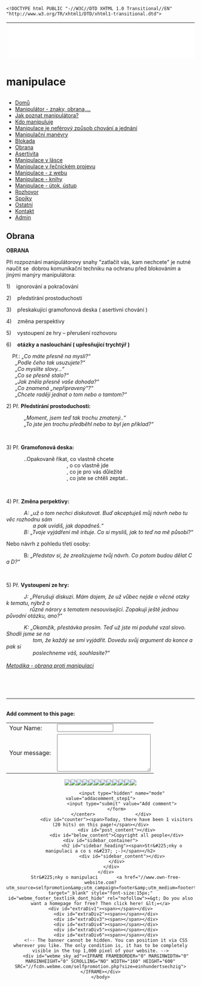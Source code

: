 
    <!DOCTYPE html PUBLIC "-//W3C//DTD XHTML 1.0 Transitional//EN" "http://www.w3.org/TR/xhtml1/DTD/xhtml1-transitional.dtd">
<html xmlns="http://www.w3.org/1999/xhtml" xml:lang="en" lang="en">
	<head>
        <!-- The banner cannot be hidden. You can position it via CSS wherever you like. The only condition is, it has to be completely visible in the top 1,000 pixel of your website. -->
        <style type="text/css">
            <!--
                #webme_sky_ad {
                    position: absolute;
                    right: 5px;
                    top: 0px;
                    z-index: 1000000000000000000; 
                }
                #webme_footer_textlink_dont_hide {
z-index: 10000;
color: white;
background-color: black;
}            //-->
        </style>    
		<meta http-equiv="Content-Type" content="text/html; charset=iso-8859-15" />
		        <script type="text/javascript">
        var dateTimeOffset = new Date().getTimezoneOffset();
        
        (function () {
            var onload = function () {
                var elementArray = [];
                
                if (document.getElementsByClassName) {
                    elementArray = document.getElementsByClassName("localtime");
                } else {
                    var re = new RegExp('(^| )localtime( |$)');
                    var els = document.getElementsByTagName("*");
                    for (var i=0,j=els.length; i<j; i++) {
                        if (re.test(els[i].className))
                            elementArray.push(els[i]);
                    }
                }
                
                for (var i = 0; i < elementArray.length; i++) {    
                    var timeLocal = new Date(parseInt(elementArray[i].getAttribute("data-timestamp")));
                    var hour = timeLocal.getHours();
                    var ap = "am";
                    if (hour > 11) {
                        ap = "pm";
                    }
                    else if (hour > 12) {
                        hour = hour - 12;
                    }
                    
                    var string = elementArray[i].getAttribute("data-template");
                    string = string.replace("[Y]", timeLocal.getFullYear());
                    string = string.replace("[m]", ('0' + (timeLocal.getMonth() + 1)).slice(-2));
                    string = string.replace("[d]", ('0' + timeLocal.getDate()).slice(-2));
                    string = string.replace("[H]", ('0' + timeLocal.getHours()).slice(-2));
                    string = string.replace("[g]", ('0' + hour).slice(-2));
                    string = string.replace("[i]", ('0' + timeLocal.getMinutes()).slice(-2));
                    string = string.replace("[s]", ('0' + timeLocal.getSeconds()).slice(-2));
                    string = string.replace("[a]", ap);
                    elementArray[i].childNodes[0].nodeValue = string;
                }
            };
            
            if (window.addEventListener)
                window.addEventListener("DOMContentLoaded", onload);
            else if (window.attachEvent)
                window.attachEvent("onload", onload);
        })();
        </script><link rel="canonical" href="https://manipulace.page.tl/Obrana.htm" />
<link href="https://wtheme.webme.com/img/main/ios_icons/apple-touch-icon.png" rel="apple-touch-icon" />
<link href="https://wtheme.webme.com/img/main/ios_icons/apple-touch-icon-76x76.png" rel="apple-touch-icon" sizes="76x76" />
<link href="https://wtheme.webme.com/img/main/ios_icons/apple-touch-icon-120x120.png" rel="apple-touch-icon" sizes="120x120" />
<link href="https://wtheme.webme.com/img/main/ios_icons/apple-touch-icon-152x152.png" rel="apple-touch-icon" sizes="152x152" />
<meta property="og:title" content="manipulace - Obrana" />
<meta property="og:image" content="https://theme.webme.com/designs/css-only/screen.jpg" />
<script type="text/javascript">
  var _gaq = _gaq || [];
  _gaq.push(['_setAccount', 'UA-48793753-2']);
  _gaq.push(['_setCustomVar',
      1,
      'package',
      'free',
      3
   ]);
_gaq.push(['_setCustomVar',
      2,
      'design',
      'css-only',
      3
   ]);
_gaq.push(['_setCustomVar',
      3,
      'module',
      'false',
      3
   ]);
_gaq.push(['_setCustomVar',
      4,
      'afa',
      'unchecked',
      3
   ]);
_gaq.push(['_setCustomVar',
      5,
      'll',
      '2M',
      3
   ]);

  _gaq.push (['_gat._anonymizeIp']);
  _gaq.push(['_setDomainName', 'page.tl']);  
  _gaq.push(['_setAllowLinker', true]);  
  _gaq.push(['_trackPageLoadTime']);
  _gaq.push(['_trackPageview']);
  (function() {
    var ga = document.createElement('script'); ga.type = 'text/javascript'; ga.async = true;
    ga.src = ('https:' == document.location.protocol ? 'https://ssl' : 'http://www') + '.google-analytics.com/ga.js';
    var s = document.getElementsByTagName('script')[0]; s.parentNode.insertBefore(ga, s);
  })();

</script>
		<title>manipulace - Obrana</title>
			</head>
	<body id="hpb_cssonly">
		                    <style type="text/css">
            #ad-1679 br {
                            display: none;
                    }
                    </style>
                    <table height="102" id="ad-1679">
                        <tr>
                            <td height="102">
                                <IFRAME FRAMEBORDER="0" MARGINWIDTH="0" MARGINHEIGHT="0" SCROLLING="NO" WIDTH="728" HEIGHT="90" SRC="//fcdn.webme.com/selfpromotion.php?size=siebenhundertachtundzwanzig"></IFRAME>
                            </td>
                        </tr>
                    </table>
		<div id="container">
			<div id="header_container">
				<div id="pre_header"></div>
				<div class="header"><h1 id="header"><span>manipulace</span></h1></div>
				<div id="post_header"></div>
			</div>
			<div id="nav_container">
			<h2 id="nav_heading"><span><!-- <img src="https://thumb.ibb.co/h4dGxk/aum_design_thing_by_cellardoor13.jpg" alt="logo" /> --></span></h2>
				<ul id="nav">
<li class="nav_element" id="nav_Dom">
<a href="/Dom%26%23367%3B.htm" class="menu">Dom&#367;</a></li>
<li class="nav_element" id="nav_Manipultorznakyobrana">
<a href="/Manipul%E1tor-_-znaky%2C-obrana%2C-.--.--.-.htm" class="menu">Manipul&#225;tor - znaky, obrana,...</a></li>
<li class="nav_element" id="nav_Jakpoznatmanipultora">
<a href="/Jak-poznat-manipul%E1tora-f-.htm" class="menu">Jak poznat manipul&#225;tora?</a></li>
<li class="nav_element" id="nav_Kdomanipuluje">
<a href="/Kdo-manipuluje.htm" class="menu">Kdo manipuluje</a></li>
<li class="nav_element" id="nav_Manipulacejenefrovzpsobchovnajednn">
<a href="/Manipulace-je-nef-e2-rov%FD-zp%26%23367%3Bsob-chov%E1n%ED-a-jedn%E1n%ED.htm" class="menu">Manipulace je nef&#233;rov&#253; zp&#367;sob chov&#225;n&#237; a jedn&#225;n&#237;</a></li>
<li class="nav_element" id="nav_Manipulanmanvry">
<a href="/Manipula%26%23269%3Bn%ED-man-e2-vry.htm" class="menu">Manipula&#269;n&#237; man&#233;vry</a></li>
<li class="nav_element" id="nav_Blokada">
<a href="/Blokada.htm" class="menu">Blokada</a></li>
<li class="nav_element checked_menu" id="nav_Obrana">
<a href="/Obrana.htm" class="menu">Obrana</a></li>
<li class="nav_element" id="nav_Asertivita">
<a href="/Asertivita.htm" class="menu">Asertivita</a></li>
<li class="nav_element" id="nav_Manipulacevlsce">
<a href="/Manipulace-v-l%E1sce.htm" class="menu">Manipulace v l&#225;sce</a></li>
<li class="nav_element" id="nav_Manipulacevenickmprojevu">
<a href="/Manipulace-v-%26%23345%3Be%26%23269%3Bnick-e2-m-projevu.htm" class="menu">Manipulace v &#345;e&#269;nick&#233;m projevu</a></li>
<li class="nav_element" id="nav_Manipulacezwebu">
<a href="/Manipulace-_-z-webu.htm" class="menu">Manipulace - z webu</a></li>
<li class="nav_element" id="nav_Manipulaceknihy">
<a href="/Manipulace-_-knihy.htm" class="menu">Manipulace - knihy</a></li>
<li class="nav_element" id="nav_Manipulacetokstup">
<a href="/Manipulace-_-%FAtok%2C-%FAstup.htm" class="menu">Manipulace - &#250;tok, &#250;stup</a></li>
<li class="nav_element" id="nav_Rozhovor">
<a href="/Rozhovor.htm" class="menu">Rozhovor</a></li>
<li class="nav_element" id="nav_Spojky">
<a href="/Spojky.htm" class="menu">Spojky</a></li>
<li class="nav_element" id="nav_Ostatn">
<a href="/Ostatn%ED.htm" class="menu">Ostatn&#237;</a></li>
<li class="nav_element" id="nav_Kontakt">
<a href="/Kontakt.htm" class="menu">Kontakt</a></li>
<li class="nav_element" id="nav_Admin">
<a href="/Admin.htm" class="menu">Admin</a></li>
				</ul>
			</div>
			<div id="content_container">
				<div id="pre_content"></div>
				<div id="content">
					<h2 id="title"><span>Obrana</span></h2>
					<p><strong>OBRANA</strong></p>
P&#345;i rozpozn&aacute;n&iacute; manipul&aacute;torovy snahy &quot;zatla&#269;it v&aacute;s,&nbsp;kam nechcete&quot;  je&nbsp;nutn&eacute; nau&#269;it se&nbsp;&nbsp;dobrou komunika&#269;n&iacute; techniku na ochranu p&#345;ed  blokov&aacute;n&iacute;m a jin&yacute;mi man&yacute;ry manipul&aacute;tora:
<div class="wsw">
<p>1)&nbsp;&nbsp;&nbsp; ignorov&aacute;n&iacute; a pokra&#269;ov&aacute;n&iacute;</p>
<p>2) &nbsp;&nbsp; p&#345;edst&iacute;r&aacute;n&iacute; prostoduchosti</p>
<p>3)&nbsp;&nbsp;&nbsp; p&#345;eskakuj&iacute;c&iacute; gramofonov&aacute; deska ( asertivn&iacute; chov&aacute;n&iacute; )</p>
<p>4)&nbsp;&nbsp;&nbsp; zm&#283;na perspektivy</p>
<p>5)&nbsp;&nbsp;&nbsp; vystoupen&iacute; ze hry &ndash; p&#345;eru&scaron;en&iacute; rozhovoru</p>
<p>6)&nbsp;&nbsp;&nbsp; <b>ot&aacute;zky a naslouch&aacute;n&iacute; ( up&#345;es&#328;uj&iacute;c&iacute; trycht&yacute;&#345; )</b></p>
<p>&nbsp;&nbsp;&nbsp;&nbsp;P&#345;.: <i>&bdquo;Co m&aacute;te p&#345;esn&#283; na mysli?&ldquo;</i><br />
<i>&nbsp;&nbsp;&nbsp;&nbsp;&nbsp; &bdquo;Podle &#269;eho tak usuzujete?&ldquo;</i><br />
<i>&nbsp;&nbsp;&nbsp;&nbsp;&nbsp; &bdquo;Co mysl&iacute;te slovy&hellip;&ldquo;</i><br />
<i>&nbsp;&nbsp;&nbsp;&nbsp;&nbsp; &bdquo;Co se p&#345;esn&#283; stalo?&ldquo;</i><br />
<i>&nbsp;&nbsp;&nbsp;&nbsp;&nbsp; &bdquo;Jak zn&#283;la p&#345;esn&#283; va&scaron;e dohoda?&ldquo;</i><br />
<i>&nbsp;&nbsp;&nbsp;&nbsp;&nbsp; &bdquo;Co znamen&aacute; &bdquo;nep&#345;ipraven&yacute;&ldquo;?&ldquo;</i><br />
<i>&nbsp;&nbsp;&nbsp;&nbsp;&nbsp; &bdquo;Chcete rad&#283;ji jednat o tom nebo o tamtom?&ldquo;</i></p>
<p>2) P&#345;. <b>P&#345;edst&iacute;r&aacute;n&iacute; prostoduchosti:</b></p>
<p>&nbsp;&nbsp;&nbsp;&nbsp;&nbsp;&nbsp;&nbsp;&nbsp;&nbsp;&nbsp;&nbsp; <i>&bdquo;Moment, jsem te&#271; tak trochu zmaten&yacute;..&ldquo;</i><br />
<i>&nbsp;&nbsp;&nbsp;&nbsp;&nbsp;&nbsp;&nbsp;&nbsp;&nbsp;&nbsp;&nbsp; &bdquo;To jste jen trochu p&#345;edb&#283;hl nebo to byl jen p&#345;&iacute;klad?&ldquo;</i></p>
<p>&nbsp;</p>
<p>3) P&#345;. <b>Gramofonov&aacute; deska:</b></p>
<p>&nbsp;&nbsp;&nbsp;&nbsp;&nbsp;&nbsp;&nbsp;&nbsp;&nbsp;&nbsp;&nbsp; ..Opakovan&#283; &#345;&iacute;kat, co vlastn&#283; chcete<br />
&nbsp;&nbsp;&nbsp;&nbsp;&nbsp;&nbsp;&nbsp;&nbsp;&nbsp;&nbsp;&nbsp;&nbsp;&nbsp;&nbsp;&nbsp;&nbsp;&nbsp;&nbsp;&nbsp;&nbsp;&nbsp;&nbsp;&nbsp;&nbsp;&nbsp;&nbsp;&nbsp;&nbsp;&nbsp;&nbsp;&nbsp;&nbsp;&nbsp;&nbsp;&nbsp;&nbsp;&nbsp;&nbsp;&nbsp;&nbsp;&nbsp;, o co vlastn&#283; jde<br />
&nbsp;&nbsp;&nbsp;&nbsp;&nbsp;&nbsp;&nbsp;&nbsp;&nbsp;&nbsp;&nbsp;&nbsp;&nbsp;&nbsp;&nbsp;&nbsp;&nbsp;&nbsp;&nbsp;&nbsp;&nbsp;&nbsp;&nbsp;&nbsp;&nbsp;&nbsp;&nbsp;&nbsp;&nbsp;&nbsp;&nbsp;&nbsp;&nbsp;&nbsp;&nbsp;&nbsp;&nbsp;&nbsp;&nbsp;&nbsp; , co je pro v&aacute;s d&#367;le&#382;it&eacute;<br />
&nbsp;&nbsp;&nbsp;&nbsp;&nbsp;&nbsp;&nbsp;&nbsp;&nbsp;&nbsp;&nbsp;&nbsp;&nbsp;&nbsp;&nbsp;&nbsp;&nbsp;&nbsp;&nbsp;&nbsp;&nbsp;&nbsp;&nbsp;&nbsp;&nbsp;&nbsp;&nbsp;&nbsp;&nbsp;&nbsp;&nbsp;&nbsp;&nbsp;&nbsp;&nbsp;&nbsp;&nbsp;&nbsp;&nbsp;&nbsp; , co jste se cht&#283;li zeptat..</p>
<p>&nbsp;</p>
<p>4) P&#345;. <b>Zm&#283;na perpektivy:</b></p>
<p>&nbsp;&nbsp;&nbsp;&nbsp;&nbsp;&nbsp;&nbsp;&nbsp;&nbsp;&nbsp;&nbsp; <i>A: &bdquo;u&#382; o tom nechci diskutovat. Bu&#271; akceptuje&scaron; m&#367;j n&aacute;vrh nebo tu v&#283;c rozhodnu s&aacute;m&nbsp;</i><br />
<i>&nbsp;&nbsp;&nbsp;&nbsp;&nbsp;&nbsp;&nbsp;&nbsp;&nbsp;&nbsp;&nbsp;&nbsp;&nbsp;&nbsp;&nbsp;&nbsp;&nbsp; a pak uvid&iacute;&scaron;, jak dopadne&scaron;.&ldquo;</i><br />
<i>&nbsp;&nbsp;&nbsp;&nbsp;&nbsp;&nbsp;&nbsp;&nbsp;&nbsp;&nbsp;&nbsp; B: &bdquo;Tvoje vyj&aacute;d&#345;en&iacute; m&#283; irituje. Co si mysl&iacute;&scaron;, jak to te&#271; na m&#283; p&#367;sob&iacute;?&ldquo;</i></p>
<p>Nebo n&aacute;vrh z&nbsp;pohledu t&#345;et&iacute; osoby:</p>
<p>&nbsp;&nbsp;&nbsp;&nbsp;&nbsp;&nbsp;&nbsp;&nbsp;&nbsp;&nbsp;&nbsp; B<i>: &bdquo;P&#345;edstav si, &#382;e zrealizujeme tv&#367;j n&aacute;vrh. Co potom budou d&#283;lat C a D?&ldquo;</i></p>
<p>&nbsp;</p>
<p>5) P&#345;. <b>Vystoupen&iacute; ze hry:</b></p>
<p>&nbsp;&nbsp;&nbsp;&nbsp;&nbsp;&nbsp;&nbsp;&nbsp;&nbsp;&nbsp;&nbsp; <i>J: &bdquo;P&#345;eru&scaron;uji diskuzi. M&aacute;m dojem, &#382;e u&#382; v&#367;bec nejde o v&#283;cn&eacute; otzky k&nbsp;tematu, n&yacute;br&#382; o&nbsp;</i><br />
<i>&nbsp;&nbsp;&nbsp;&nbsp;&nbsp;&nbsp;&nbsp;&nbsp;&nbsp;&nbsp;&nbsp;&nbsp;&nbsp;&nbsp;&nbsp; r&#367;zn&eacute; n&aacute;rory s&nbsp;tematem nesouvisej&iacute;c&iacute;. Zopakuji je&scaron;t&#283; jednou p&#367;vodn&iacute; ot&aacute;zku, ano?&ldquo;</i></p>
<p>&nbsp;&nbsp;&nbsp;&nbsp;&nbsp;&nbsp;&nbsp;&nbsp;&nbsp;&nbsp;&nbsp;&nbsp;<i>K: &bdquo;Okam&#382;ik, p&#345;est&aacute;vka pros&iacute;m. Te&#271; u&#382; jste mi poduh&eacute; vzal slovo. Shodli jsme se na&nbsp;</i><br />
<i>&nbsp;&nbsp;&nbsp;&nbsp;&nbsp;&nbsp;&nbsp;&nbsp;&nbsp;&nbsp;&nbsp;&nbsp;&nbsp;&nbsp;&nbsp;&nbsp;&nbsp; tom, &#382;e ka&#382;d&yacute; se sm&iacute; vyj&aacute;d&#345;it. Dovedu sv&#367;j argument do konce a pak si&nbsp;</i><br />
<i>&nbsp;&nbsp;&nbsp;&nbsp;&nbsp;&nbsp;&nbsp;&nbsp;&nbsp;&nbsp;&nbsp;&nbsp;&nbsp;&nbsp;&nbsp;&nbsp;&nbsp; poslechneme v&aacute;&scaron;, souhlas&iacute;te?&ldquo;<br />
<br />
<a target="_blank" href="https://www.zkola.cz/zdz/temata/prevence/prevence_materialy/Documents/MM-obrana-proti-manipulaci.pdf">Metodika - obrana proti manipulaci</a><br />
</i></p>
</div><br /><br /><br /><hr>			<br><b>Add comment to this page:</b><br>
			<center>
				<form action="Obrana.htm#comment" method="POST">
					<table>
						<tr style="text-align:left;"><td>Your Name:</td><td><input value="" type="text" name="modulenter[name]" style="width: 150px; "></td></tr><tr style="text-align:left;"><td>Your message:</td><td><textarea id="kommentartext" name="modulenter[text]" rows="6" style="width: 250px;  height:100px;"></textarea></td></tr>
					</table>
					
<script type="text/javascript">
function insert_smilie (code) {
	document.getElementById('kommentartext').value += ' ' + code;
	document.getElementById('kommentartext').focus();
}
</script><a href="#" class="InsertSmilie" onclick="insert_smilie(';)'); blur(this); return false;"><img src="//theme.webme.com/smiles/wink.gif" border="0" /></a><a href="#" class="InsertSmilie" onclick="insert_smilie(':)'); blur(this); return false;"><img src="//theme.webme.com/smiles/smiley.gif" border="0" /></a><a href="#" class="InsertSmilie" onclick="insert_smilie(':D'); blur(this); return false;"><img src="//theme.webme.com/smiles/cheesy.gif" border="0" /></a><a href="#" class="InsertSmilie" onclick="insert_smilie('>:('); blur(this); return false;"><img src="//theme.webme.com/smiles/angry.gif" border="0" /></a><a href="#" class="InsertSmilie" onclick="insert_smilie(':('); blur(this); return false;"><img src="//theme.webme.com/smiles/sad.gif" border="0" /></a><a href="#" class="InsertSmilie" onclick="insert_smilie(':o'); blur(this); return false;"><img src="//theme.webme.com/smiles/shocked.gif" border="0" /></a><a href="#" class="InsertSmilie" onclick="insert_smilie('8)'); blur(this); return false;"><img src="//theme.webme.com/smiles/cool.gif" border="0" /></a><a href="#" class="InsertSmilie" onclick="insert_smilie('???'); blur(this); return false;"><img src="//theme.webme.com/smiles/huh.gif" border="0" /></a><a href="#" class="InsertSmilie" onclick="insert_smilie(';-)'); blur(this); return false;"><img src="//theme.webme.com/smiles/rolleyes.gif" border="0" /></a><a href="#" class="InsertSmilie" onclick="insert_smilie(':P'); blur(this); return false;"><img src="//theme.webme.com/smiles/tongue.gif" border="0" /></a><a href="#" class="InsertSmilie" onclick="insert_smilie(':-\'); blur(this); return false;"><img src="//theme.webme.com/smiles/undecided.gif" border="0" /></a><a href="#" class="InsertSmilie" onclick="insert_smilie(':\'('); blur(this); return false;"><img src="//theme.webme.com/smiles/cry.gif" border="0" /></a><br />
					<input type="hidden" name="mode" value="addacomment_step1">
					<input type="submit" value="Add comment">
				</form>
			</center>				</div>
				<div id="counter"><span>Today, there have been 1 visitors (20 hits) on this page!</span></div>
				<div id="post_content"></div>
				<div id="below_content">Copyright all people</div>				<div id="sidebar_container">
					<h2 id="sidebar_heading"><span>Str&#225;nky o manipulaci a co s n&#237; ;-)</span></h2>
					<div id="sidebar_content"></div>
				</div>
			</div>
		</div>
		Str&#225;nky o manipulaci		<a href="//www.own-free-website.com?utm_source=selfpromotion&amp;utm_campaign=footer&amp;utm_medium=footertextlink" target="_blank" style="font-size:15px;" id="webme_footer_textlink_dont_hide" rel="nofollow">=&gt; Do you also want a homepage for free? Then click here! &lt;=</a>						<div id="extraDiv1"><span></span></div>
		<div id="extraDiv2"><span></span></div>
		<div id="extraDiv3"><span></span></div>
		<div id="extraDiv4"><span></span></div>
		<div id="extraDiv5"><span></span></div>
		<div id="extraDiv6"><span></span></div>
        <!-- The banner cannot be hidden. You can position it via CSS wherever you like. The only condition is, it has to be completely visible in the top 1,000 pixel of your website. -->
        <div id="webme_sky_ad"><IFRAME FRAMEBORDER="0" MARGINWIDTH="0" MARGINHEIGHT="0" SCROLLING="NO" WIDTH="160" HEIGHT="600" SRC="//fcdn.webme.com/selfpromotion.php?size=einhundertsechzig"></IFRAME></div>
	</body>
</html>
